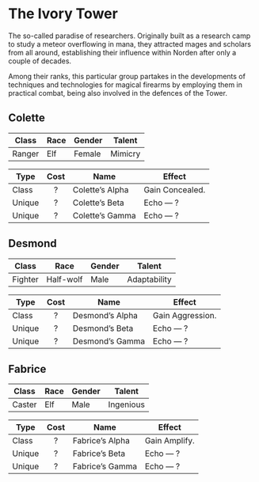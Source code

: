 # The Ivory Tower

The so-called paradise of researchers. Originally built as a research
camp to study a meteor overflowing in mana, they attracted mages and
scholars from all around, establishing their influence within Norden
after only a couple of decades.

Among their ranks, this particular group partakes in the developments of
techniques and technologies for magical firearms by employing them in
practical combat, being also involved in the defences of the Tower.

## Colette

| Class  | Race | Gender | Talent  |
| ------ | ---- | ------ | ------- |
| Ranger | Elf  | Female | Mimicry |

| Type   | Cost | Name            | Effect          |
| ------ | :--: | --------------- | --------------- |
| Class  |  ?   | Colette’s Alpha | Gain Concealed. |
| Unique |  ?   | Colette’s Beta  | Echo — ?        |
| Unique |  ?   | Colette’s Gamma | Echo — ?        |

## Desmond

| Class   | Race      | Gender | Talent       |
| ------- | --------- | ------ | ------------ |
| Fighter | Half-wolf | Male   | Adaptability |

| Type   | Cost | Name            | Effect           |
| ------ | :--: | --------------- | ---------------- |
| Class  |  ?   | Desmond’s Alpha | Gain Aggression. |
| Unique |  ?   | Desmond’s Beta  | Echo — ?         |
| Unique |  ?   | Desmond’s Gamma | Echo — ?         |

## Fabrice

| Class  | Race | Gender | Talent    |
| ------ | ---- | ------ | --------- |
| Caster | Elf  | Male   | Ingenious |

| Type   | Cost | Name            | Effect        |
| ------ | :--: | --------------- | ------------- |
| Class  |  ?   | Fabrice’s Alpha | Gain Amplify. |
| Unique |  ?   | Fabrice’s Beta  | Echo — ?      |
| Unique |  ?   | Fabrice’s Gamma | Echo — ?      |

